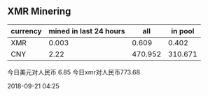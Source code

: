 ## XMR Minering

|currency|mined in last 24 hours|all|in pool|
|---|---|---|---|
|XMR|0.003|0.609|0.402|
|CNY|2.22|470.952|310.671|

今日美元对人民币 6.85	今日xmr对人民币773.68


2018-09-21 04:25